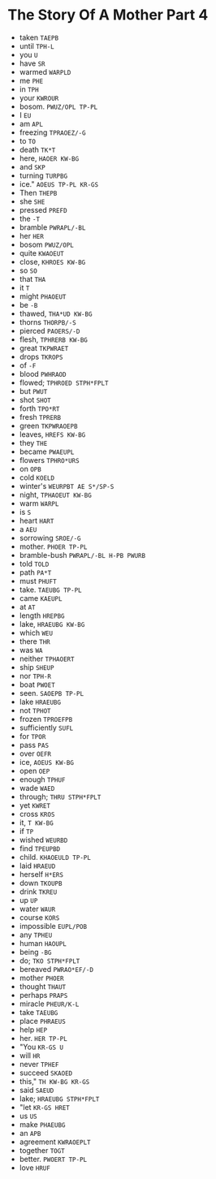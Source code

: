 # The Story Of A Mother Part 4

* taken `TAEPB`
* until `TPH-L`
* you `U`
* have `SR`
* warmed `WARPLD`
* me `PHE`
* in `TPH`
* your `KWROUR`
* bosom. `PWUZ/OPL TP-PL`
* I `EU`
* am `APL`
* freezing `TPRAOEZ/-G`
* to `TO`
* death `TK*T`
* here, `HAOER KW-BG`
* and `SKP`
* turning `TURPBG`
* ice." `AOEUS TP-PL KR-GS`
* Then `THEPB`
* she `SHE`
* pressed `PREFD`
* the `-T`
* bramble `PWRAPL/-BL`
* her `HER`
* bosom `PWUZ/OPL`
* quite `KWAOEUT`
* close, `KHROES KW-BG`
* so `SO`
* that `THA`
* it `T`
* might `PHAOEUT`
* be `-B`
* thawed, `THA*UD KW-BG`
* thorns `THORPB/-S`
* pierced `PAOERS/-D`
* flesh, `TPHRERB KW-BG`
* great `TKPWRAET`
* drops `TKROPS`
* of `-F`
* blood `PWHRAOD`
* flowed; `TPHROED STPH*FPLT`
* but `PWUT`
* shot `SHOT`
* forth `TPO*RT`
* fresh `TPRERB`
* green `TKPWRAOEPB`
* leaves, `HREFS KW-BG`
* they `THE`
* became `PWAEUPL`
* flowers `TPHRO*URS`
* on `OPB`
* cold `KOELD`
* winter's `WEURPBT AE S*/SP-S`
* night, `TPHAOEUT KW-BG`
* warm `WARPL`
* is `S`
* heart `HART`
* a `AEU`
* sorrowing `SROE/-G`
* mother. `PHOER TP-PL`
* bramble-bush `PWRAPL/-BL H-PB PWURB`
* told `TOLD`
* path `PA*T`
* must `PHUFT`
* take. `TAEUBG TP-PL`
* came `KAEUPL`
* at `AT`
* length `HREPBG`
* lake, `HRAEUBG KW-BG`
* which `WEU`
* there `THR`
* was `WA`
* neither `TPHAOERT`
* ship `SHEUP`
* nor `TPH-R`
* boat `PWOET`
* seen. `SAOEPB TP-PL`
* lake `HRAEUBG`
* not `TPHOT`
* frozen `TPROEFPB`
* sufficiently `SUFL`
* for `TPOR`
* pass `PAS`
* over `OEFR`
* ice, `AOEUS KW-BG`
* open `OEP`
* enough `TPHUF`
* wade `WAED`
* through; `THRU STPH*FPLT`
* yet `KWRET`
* cross `KROS`
* it, `T KW-BG`
* if `TP`
* wished `WEURBD`
* find `TPEUPBD`
* child. `KHAOEULD TP-PL`
* laid `HRAEUD`
* herself `H*ERS`
* down `TKOUPB`
* drink `TKREU`
* up `UP`
* water `WAUR`
* course `KORS`
* impossible `EUPL/POB`
* any `TPHEU`
* human `HAOUPL`
* being `-BG`
* do; `TKO STPH*FPLT`
* bereaved `PWRAO*EF/-D`
* mother `PHOER`
* thought `THAUT`
* perhaps `PRAPS`
* miracle `PHEUR/K-L`
* take `TAEUBG`
* place `PHRAEUS`
* help `HEP`
* her. `HER TP-PL`
* "You `KR-GS U`
* will `HR`
* never `TPHEF`
* succeed `SKAOED`
* this," `TH KW-BG KR-GS`
* said `SAEUD`
* lake; `HRAEUBG STPH*FPLT`
* "let `KR-GS HRET`
* us `US`
* make `PHAEUBG`
* an `APB`
* agreement `KWRAOEPLT`
* together `TOGT`
* better. `PWOERT TP-PL`
* love `HRUF`
